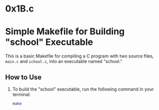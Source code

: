 # 0x1B.c
# Simple Makefile for Building "school" Executable

This is a basic Makefile for compiling a C program with two source files, `main.c` and `school.c`, into an executable named "school."

## How to Use

1. To build the "school" executable, run the following command in your terminal:
   ```bash
   make
